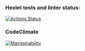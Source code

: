 ### Hexlet tests and linter status:
[![Actions Status](https://github.com/R1zd1ch/frontend-project-44/actions/workflows/hexlet-check.yml/badge.svg)](https://github.com/R1zd1ch/frontend-project-44/actions)

### CodeClimate
[![Maintainability](https://api.codeclimate.com/v1/badges/d5028e28b4b204f636c9/maintainability)](https://codeclimate.com/github/R1zd1ch/frontend-project-44/maintainability)